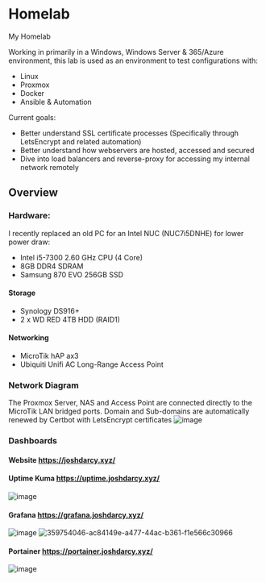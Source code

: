 # Homelab
My Homelab

Working in primarily in a Windows, Windows Server & 365/Azure environment, this lab is used as an environment to test configurations with:
* Linux
* Proxmox
* Docker
* Ansible & Automation

Current goals:
* Better understand SSL certificate processes (Specifically through LetsEncrypt and related automation)
* Better understand how webservers are hosted, accessed and secured
* Dive into load balancers and reverse-proxy for accessing my internal network remotely

## Overview
### Hardware:
I recently replaced an old PC for an Intel NUC (NUC7i5DNHE) for lower power draw:
* Intel i5-7300 2.60 GHz CPU (4 Core)
* 8GB DDR4 SDRAM
* Samsung 870 EVO 256GB SSD

#### Storage
* Synology DS916+
* 2 x WD RED 4TB HDD (RAID1)
#### Networking
* MicroTik hAP ax3
* Ubiquiti Unifi AC Long-Range Access Point

### Network Diagram

The Proxmox Server, NAS and Access Point are connected directly to the MicroTik LAN bridged ports.
Domain and Sub-domains are automatically renewed by Certbot with LetsEncrypt certificates
![image](https://github.com/user-attachments/assets/8d8ea642-8a6a-4f3b-bb91-572c9d2094e9)

### Dashboards
#### Website https://joshdarcy.xyz/
#### Uptime Kuma https://uptime.joshdarcy.xyz/

![image](https://github.com/joshdarcy/Homelab/assets/130115650/44304812-28e9-4396-b6bc-dd10b9543ba4)
#### Grafana https://grafana.joshdarcy.xyz/

![image](https://github.com/user-attachments/assets/3eff5ba0-e3e8-48e8-afe1-b72468f9d1f0)
![359754046-ac84149e-a477-44ac-b361-f1e566c30966](https://github.com/user-attachments/assets/5b247c6f-eb89-4510-9442-1cd902f9abdc)


#### Portainer https://portainer.joshdarcy.xyz/

![image](https://github.com/joshdarcy/Homelab/assets/130115650/68f7447d-90dd-445c-b186-1d2b766291c0)

